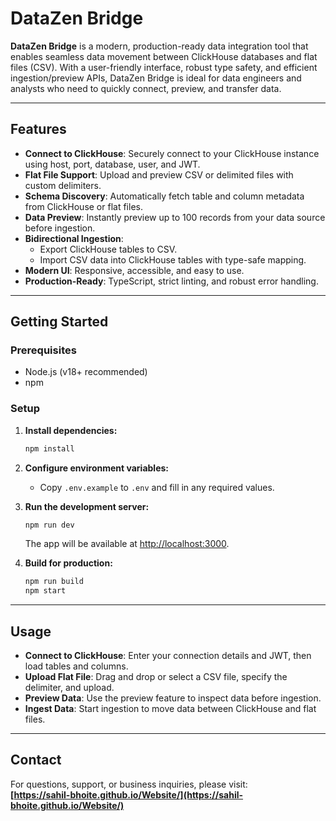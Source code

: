 # DataZen Bridge

**DataZen Bridge** is a modern, production-ready data integration tool that enables seamless data movement between ClickHouse databases and flat files (CSV). With a user-friendly interface, robust type safety, and efficient ingestion/preview APIs, DataZen Bridge is ideal for data engineers and analysts who need to quickly connect, preview, and transfer data.

---

## Features

- **Connect to ClickHouse**: Securely connect to your ClickHouse instance using host, port, database, user, and JWT.
- **Flat File Support**: Upload and preview CSV or delimited files with custom delimiters.
- **Schema Discovery**: Automatically fetch table and column metadata from ClickHouse or flat files.
- **Data Preview**: Instantly preview up to 100 records from your data source before ingestion.
- **Bidirectional Ingestion**:
  - Export ClickHouse tables to CSV.
  - Import CSV data into ClickHouse tables with type-safe mapping.
- **Modern UI**: Responsive, accessible, and easy to use.
- **Production-Ready**: TypeScript, strict linting, and robust error handling.

---

## Getting Started

### Prerequisites

- Node.js (v18+ recommended)
- npm

### Setup

1. **Install dependencies:**
   ```bash
   npm install
   ```

2. **Configure environment variables:**
   - Copy `.env.example` to `.env` and fill in any required values.

3. **Run the development server:**
   ```bash
   npm run dev
   ```
   The app will be available at [http://localhost:3000](http://localhost:3000).

4. **Build for production:**
   ```bash
   npm run build
   npm start
   ```

---

## Usage

- **Connect to ClickHouse**: Enter your connection details and JWT, then load tables and columns.
- **Upload Flat File**: Drag and drop or select a CSV file, specify the delimiter, and upload.
- **Preview Data**: Use the preview feature to inspect data before ingestion.
- **Ingest Data**: Start ingestion to move data between ClickHouse and flat files.

---

## Contact

For questions, support, or business inquiries, please visit:  
**[https://sahil-bhoite.github.io/Website/](https://sahil-bhoite.github.io/Website/)**
